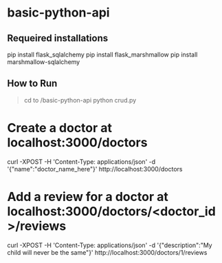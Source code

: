 # basic-python-api

## Requeired installations
pip install flask_sqlalchemy
pip install flask_marshmallow
pip install marshmallow-sqlalchemy

## How to Run
> cd to /basic-python-api
> python crud.py


# Create a doctor at localhost:3000/doctors
curl -XPOST -H 'Content-Type: applications/json' -d '{"name":"doctor_name_here"}' http://localhost:3000/doctors

# Add a review for a doctor at localhost:3000/doctors/<doctor_id>/reviews
curl -XPOST -H 'Content-Type: applications/json' -d '{"description":"My child will never be the same"}' http://localhost:3000/doctors/1/reviews


